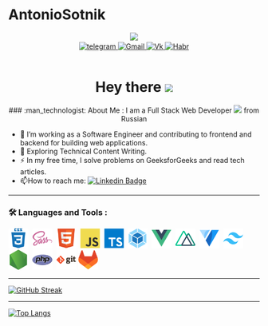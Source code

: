 # AntonioSotnik
<div id="header" align="center">
  <img src="https://media.giphy.com/media/QNFhOolVeCzPQ2Mx85/giphy.gif" width="400"/>
  <div id="badges">
  <a href="https://t.me/antonioSotnik">
  <img src="https://img.shields.io/badge/Telegram-blue?logo=telegram&logoColor=white" height="20px" alt="telegram"/>
  </a>
  <a href="mailto:toxanetoxa@gmail.com">
    <img src="https://img.shields.io/badge/Gmail-white?logo=gmail" height="20px" alt="Gmail"/>
  </a>
  <a href="https://vk.com/antonio030">
    <img src="https://img.shields.io/badge/VKontakte-blue?style=for-the-badge&logo=vk&logoColor=white" height="20px" alt="Vk"/>
  </a>
  <a href="https://career.habr.com/anton-sotnik">
      <img src="https://img.shields.io/badge/HabrCareer-white?style=for-the-badge&logo=habr" height="20px" alt="Habr"/>
  </a>
</div>
<img src="https://komarev.com/ghpvc/?username=Toxanetoxa&style=flat-square&color=blue" height="20px" alt=""/>
<h1>
  Hey there
  <img src="https://media.giphy.com/media/hvRJCLFzcasrR4ia7z/giphy.gif" width="30px"/>
</h1>
</div> 

<div align="center">
### :man_technologist: About Me :
  I am a Full Stack Web Developer <img src="https://media.giphy.com/media/WUlplcMpOCEmTGBtBW/giphy.gif" width="30"> from Russian
</div>

- :telescope: I’m working as a Software Engineer and contributing to frontend and backend for building web applications.
- :seedling: Exploring Technical Content Writing.
- :zap: In my free time, I solve problems on GeeksforGeeks and read tech articles.
- :mailbox:How to reach me: [![Linkedin Badge](https://img.shields.io/badge/Telegram-blue?logo=telegram&logoColor=white)](https://t.me/antonioSotnik)

---

### :hammer_and_wrench: Languages and Tools :
<div display="flex" flex-direction="column" align="left">
  <img src="https://github.com/devicons/devicon/blob/master/icons/css3/css3-plain-wordmark.svg"  title="CSS3" alt="CSS" width="40" height="40"/>&nbsp;
  <img src="https://github.com/devicons/devicon/blob/master/icons/sass/sass-original.svg"  title="Sass" alt="Sass" width="40" height="40"/>&nbsp;
  <img src="https://github.com/devicons/devicon/blob/master/icons/html5/html5-original.svg" title="HTML5" alt="HTML" width="40" height="40"/>&nbsp;
  <img src="https://github.com/devicons/devicon/blob/master/icons/javascript/javascript-original.svg" title="JavaScript" alt="JavaScript" width="40" height="40"/>&nbsp;
  <img src="https://github.com/devicons/devicon/blob/master/icons/typescript/typescript-original.svg" title="typescript" alt="typescript" width="40" height="40"/>&nbsp;
  <img src="https://github.com/devicons/devicon/blob/master/icons/webpack/webpack-original.svg" title="webpack" alt="webpack" width="40" height="40"/>&nbsp;
  <img src="https://github.com/devicons/devicon/blob/master/icons/vuejs/vuejs-original.svg" title="Vue" alt="Vue" width="40" height="40"/>&nbsp;
  <img src="https://github.com/devicons/devicon/blob/master/icons/nuxtjs/nuxtjs-original.svg" title="nuxtjs" alt="nuxtjs" width="40" height="40"/>&nbsp;
  <img src="https://github.com/devicons/devicon/blob/master/icons/vuetify/vuetify-original.svg" title="vuetify"  alt="vuetify" width="40" height="40"/>&nbsp;
  <img src="https://github.com/devicons/devicon/blob/master/icons/tailwindcss/tailwindcss-plain.svg" title="tailwindcss"  alt="tailwindcss" width="40" height="40"/>&nbsp;
  <img src="https://github.com/devicons/devicon/blob/master/icons/nodejs/nodejs-original.svg" title="NodeJS" alt="NodeJS" width="40" height="40"/>&nbsp;
  <img src="https://github.com/devicons/devicon/blob/master/icons/php/php-original.svg" title="php" alt="php" width="40" height="40"/>&nbsp;
  <img src="https://github.com/devicons/devicon/blob/master/icons/git/git-original-wordmark.svg" title="Git" alt="Git" width="40" height="40"/>
  <img src="https://github.com/devicons/devicon/blob/master/icons/gitlab/gitlab-original.svg" title="gitlab" alt="gitlab" width="40" height="40"/>
</div>

---
[![GitHub Streak](https://github-readme-streak-stats.herokuapp.com?user=Toxanetoxa&theme=dark&hide_border=true&border_radius=6&date_format=M%20j%5B%2C%20Y%5D&card_width=513)](https://git.io/streak-stats)

---
[![Top Langs](https://github-readme-stats.vercel.app/api/top-langs/?username=Toxanetoxa&theme=dark&hide_border=true)](https://github.com/anuraghazra/github-readme-stats)
